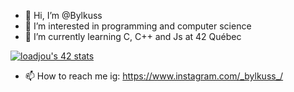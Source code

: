 - 👋 Hi, I’m @Bylkuss
- 👀 I’m interested in programming and computer science
- 🌱 I’m currently learning C, C++ and Js at 42 Québec

[![loadjou's 42 stats](https://badge42.vercel.app/api/v2/clbxx8bh900850fma11krr7et/stats?cursusId=21&coalitionId=242)](https://github.com/JaeSeoKim/badge42) 

- 📫 How to reach me 
   ig: https://www.instagram.com/_bylkuss_/
   

<!---
Bylkuss/Bylkuss is a ✨ special ✨ repository because its `README.md` (this file) appears on your GitHub profile.
You can click the Preview link to take a look at your changes.
--->
